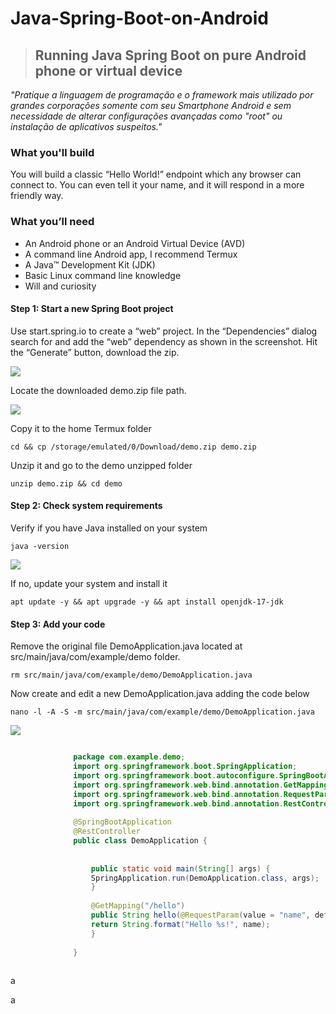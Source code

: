 # Java-Spring-Boot-on-Android

> ## Running Java Spring Boot on pure Android phone or virtual device

_"Pratique a linguagem de programação e o framework mais utilizado por grandes corporações somente com seu Smartphone Android e sem necessidade de alterar configurações avançadas como "root" ou instalação de aplicativos suspeitos."_

### What you'll build

You will build a classic “Hello World!” endpoint which any browser can connect to. You can even tell it your name, and it will respond in a more friendly way.

### What you’ll need

*   An Android phone or an Android Virtual Device (AVD)
*   A command line Android app, I recommend Termux
*   A Java™ Development Kit (JDK)
*   Basic Linux command line knowledge 
*   Will and curiosity

#### **Step 1: Start a new Spring Boot project**

Use start.spring.io to create a “web” project. In the “Dependencies” dialog search for and add the “web” dependency as shown in the screenshot. Hit the “Generate” button, download the zip.

![](https://lh4.googleusercontent.com/Q9Ay-uYOIMHDmAzehb36hnB_6FyPUG_l21SdjRwcztt91EFatIsTqMH_zT-72z9Mf-F52V8ndwsQnZSE93Ch02aO-qJ75e2_PGdtCjLLwXR3cWMdRzqNzgxvaGsEJdfDFYCcKgJ8slaNh2Ayiw)

Locate the downloaded demo.zip file path.

![](https://lh6.googleusercontent.com/4zJ-qMJSOU10VnGEZ7XnbQUVIsoKPl6OgXkNYf9KjPKusC4m67QI_0eBDHR7q1dClTipWogcKW-Jd0hYkEQf1qVjdAO0Xj9g3RtlRSpEMA5EAWMRni_K2cQdckcqrI-chKOTX5mvEUxkDBOJoA)

Copy it to the home Termux folder

```shell
cd && cp /storage/emulated/0/Download/demo.zip demo.zip
```

Unzip it and go to the demo unzipped folder

```shell
unzip demo.zip && cd demo
```

#### **Step 2: Check system requirements**

Verify if you have Java installed on your system

```shell
java -version
```

![](https://lh6.googleusercontent.com/AE5gsvuD2N6_XHQT43U92-0WW5GfRnVTmltHXdRCpdCjtETbE9uDZI02LhHB_E3sggrgD3WCzL0xwm_WumBQ3AKdgPwH1p0H7U5qL6gppTnkDmP4FYEMlCaReBuMiyIsfavAHKqvZfwzN9bHGA)

If no, update your system and install it

```shell
apt update -y && apt upgrade -y && apt install openjdk-17-jdk
```

#### **Step 3: Add your code**

Remove the original file DemoApplication.java located at src/main/java/com/example/demo folder.

```shell
rm src/main/java/com/example/demo/DemoApplication.java
```

Now create and edit a new DemoApplication.java adding the code below

```shell
nano -l -A -S -m src/main/java/com/example/demo/DemoApplication.java
```

![](https://lh3.googleusercontent.com/HM33zZbOPb6pp0gVZgDDJqYip6MT31c5lZJyxGfL6HOChTNV_49TQl9FKnx0AOzCGvfyToNQz72olfnUrJW8denIUCTffks9rteICVMLhY3XAVvm3X6EBqi4LYfbpJ3prDOcyYbwW0AkftT-0A)

```java

              package com.example.demo;
              import org.springframework.boot.SpringApplication;
              import org.springframework.boot.autoconfigure.SpringBootApplication;
              import org.springframework.web.bind.annotation.GetMapping;
              import org.springframework.web.bind.annotation.RequestParam;
              import org.springframework.web.bind.annotation.RestController;
              
              @SpringBootApplication
              @RestController
              public class DemoApplication {
                
                  
                  public static void main(String[] args) {
                  SpringApplication.run(DemoApplication.class, args);
                  }
                  
                  @GetMapping("/hello")
                  public String hello(@RequestParam(value = "name", defaultValue = "World") String name) {
                  return String.format("Hello %s!", name);
                  }
                
              }
            
```

a

a
